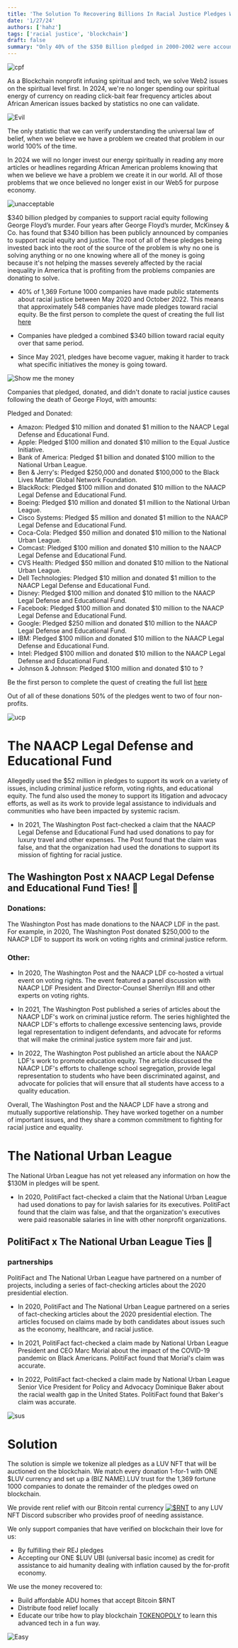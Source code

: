 ```yaml
---
title: 'The Solution To Recovering Billions In Racial Justice Pledges With Blockchain Tech'
date: '1/27/24'
authors: ['hahz']
tags: ['racial justice', 'blockchain']
draft: false
summary: "Only 40% of the $350 Billion pledged in 2000-2002 were accounted for, learn the blockchain solution."
---
```


![cpf](https://i.imgur.com/YSQh8cW.jpeg)

As a Blockchain nonprofit infusing spiritual and tech, we solve Web2 issues on the spiritual level first. In 2024, we're no longer spending our spiritual energy of currency on reading click-bait fear frequency articles about African American issues backed by statistics no one can validate. 

![Evil](https://tenor.com/view/evil-dontyou-gif-5071039)

The only statistic that we can verify understanding the universal law of belief, when we believe we have a problem we created that problem in our world 100% of the time.

In 2024 we will no longer invest our energy spiritually in reading any more articles or headlines regarding African American problems knowing that when we believe we have a problem we create it in our world. All of those problems that we once believed no longer exist in our Web5 for purpose economy. 

![unacceptable](https://media.giphy.com/media/v1.Y2lkPTc5MGI3NjExajBibWdocm1vbWI0NHg5ZG9zNWNqbTl1am9pa2JncGxpYjQwZGR4MyZlcD12MV9pbnRlcm5hbF9naWZfYnlfaWQmY3Q9Zw/xUA7b4TxDcjIXlnMTS/giphy.gif)

$340 billion pledged by companies to support racial equity following George Floyd’s murder. Four years after George Floyd’s murder, McKinsey & Co. has found that $340 billion has been publicly announced by companies to support racial equity and justice. The root of all of these pledges being invested back into the root of the source of the problem is why no one is solving anything or no one knowing where all of the money is going because it's not helping the masses severely affected by the racial inequality in America that is profiting from the problems companies are donating to solve.

* 40% of 1,369 Fortune 1000 companies have made public statements about racial justice between May 2020 and October 2022. This means that approximately 548 companies have made pledges toward racial equity. Be the first person to complete the quest of creating the full list [here](https://zealy.io/c/luvnft/questboard/) 

* Companies have pledged a combined $340 billion toward racial equity over that same period.
  
* Since May 2021, pledges have become vaguer, making it harder to track what specific initiatives the money is going toward.

![Show me the money](https://media.giphy.com/media/v1.Y2lkPTc5MGI3NjExcDlxNGczd3Jtend1NnlvZWxxdWRocno3amRvdjhweWY3dHZ0ZDNzMSZlcD12MV9pbnRlcm5hbF9naWZfYnlfaWQmY3Q9Zw/9HQRIttS5C4Za/giphy.gif)

Companies that pledged, donated, and didn't donate to racial justice causes following the death of George Floyd, with amounts:

Pledged and Donated:

* Amazon: Pledged $10 million and donated $1 million to the NAACP Legal Defense and Educational Fund.
* Apple: Pledged $100 million and donated $10 million to the Equal Justice Initiative.
* Bank of America: Pledged $1 billion and donated $100 million to the National Urban League.
* Ben & Jerry's: Pledged $250,000 and donated $100,000 to the Black Lives Matter Global Network Foundation.
* BlackRock: Pledged $100 million and donated $10 million to the NAACP Legal Defense and Educational Fund.
* Boeing: Pledged $10 million and donated $1 million to the National Urban League.
* Cisco Systems: Pledged $5 million and donated $1 million to the NAACP Legal Defense and Educational Fund.
* Coca-Cola: Pledged $50 million and donated $10 million to the National Urban League.
* Comcast: Pledged $100 million and donated $10 million to the NAACP Legal Defense and Educational Fund.
* CVS Health: Pledged $50 million and donated $10 million to the National Urban League.
* Dell Technologies: Pledged $10 million and donated $1 million to the NAACP Legal Defense and Educational Fund.
* Disney: Pledged $100 million and donated $10 million to the NAACP Legal Defense and Educational Fund.
* Facebook: Pledged $100 million and donated $10 million to the NAACP Legal Defense and Educational Fund.
* Google: Pledged $250 million and donated $10 million to the NAACP Legal Defense and Educational Fund.
* IBM: Pledged $100 million and donated $10 million to the NAACP Legal Defense and Educational Fund.
* Intel: Pledged $100 million and donated $10 million to the NAACP Legal Defense and Educational Fund.
* Johnson & Johnson: Pledged $100 million and donated $10 to ?

Be the first person to complete the quest of creating the full list [here](https://zealy.io/c/luvnft/questboard/) 

Out of all of these donations 50% of the pledges went to two of four non-profits.

![ucp](https://i.imgur.com/EkvVKp6.jpeg)

# The NAACP Legal Defense and Educational Fund 

Allegedly used the $52 million in pledges to support its work on a variety of issues, including criminal justice reform, voting rights, and educational equity. The fund also used the money to support its litigation and advocacy efforts, as well as its work to provide legal assistance to individuals and communities who have been impacted by systemic racism.

* In 2021, The Washington Post fact-checked a claim that the NAACP Legal Defense and Educational Fund had used donations to pay for luxury travel and other expenses. The Post found that the claim was false, and that the organization had used the donations to support its mission of fighting for racial justice.

## The Washington Post x NAACP Legal Defense and Educational Fund Ties! 🤝

### Donations: 

The Washington Post has made donations to the NAACP LDF in the past. For example, in 2020, The Washington Post donated $250,000 to the NAACP LDF to support its work on voting rights and criminal justice reform.

### Other: 

- In 2020, The Washington Post and the NAACP LDF co-hosted a virtual event on voting rights. The event featured a panel discussion with NAACP LDF President and Director-Counsel Sherrilyn Ifill and other experts on voting rights.

- In 2021, The Washington Post published a series of articles about the NAACP LDF's work on criminal justice reform. The series highlighted the NAACP LDF's efforts to challenge excessive sentencing laws, provide legal representation to indigent defendants, and advocate for reforms that will make the criminal justice system more fair and just.

- In 2022, The Washington Post published an article about the NAACP LDF's work to promote education equity. The article discussed the NAACP LDF's efforts to challenge school segregation, provide legal representation to students who have been discriminated against, and advocate for policies that will ensure that all students have access to a quality education.

Overall, The Washington Post and the NAACP LDF have a strong and mutually supportive relationship. They have worked together on a number of important issues, and they share a common commitment to fighting for racial justice and equality.

# The National Urban League

The National Urban League has not yet released any information on how the $130M in pledges will be spent.
  
* In 2020, PolitiFact fact-checked a claim that the National Urban League had used donations to pay for lavish salaries for its executives. PolitiFact found that the claim was false, and that the organization's executives were paid reasonable salaries in line with other nonprofit organizations.

## PolitiFact x The National Urban League Ties 🤝

### partnerships 

PolitiFact and The National Urban League have partnered on a number of projects, including a series of fact-checking articles about the 2020 presidential election.

- In 2020, PolitiFact and The National Urban League partnered on a series of fact-checking articles about the 2020 presidential election. The articles focused on claims made by both candidates about issues such as the economy, healthcare, and racial justice.

- In 2021, PolitiFact fact-checked a claim made by National Urban League President and CEO Marc Morial about the impact of the COVID-19 pandemic on Black Americans. PolitiFact found that Morial's claim was accurate.

- In 2022, PolitiFact fact-checked a claim made by National Urban League Senior Vice President for Policy and Advocacy Dominique Baker about the racial wealth gap in the United States. PolitiFact found that Baker's claim was accurate.

![sus](https://media.giphy.com/media/v1.Y2lkPTc5MGI3NjExdTV5bzh1dWhucGJqdWh6cDJrZHM0cTZpdDk5ZnI0NWdxaGd6YXl5YyZlcD12MV9pbnRlcm5hbF9naWZfYnlfaWQmY3Q9Zw/JDL3N7AKAnQlluaq4o/giphy.gif)

# Solution

The solution is simple we tokenize all pledges as a LUV NFT that will be auctioned on the blockchain. We match every donation 1-for-1 with ONE $LUV currency and set up a (BIZ NAME).LUV trust for the 1,369 fortune 1000 companies to donate the remainder of the pledges owed on blockchain. 

We provide rent relief with our Bitcoin rental currency [![$RNT](https://rnt.luvnft.com)](https://rnt.luvnft.com) to any LUV NFT Discord subscriber who provides proof of needing assistance. 

We only support companies that have verified on blockchain their love for us:

- By fulfilling their REJ pledges
- Accepting our ONE $LUV UBI (universal basic income) as credit for assistance to aid humanity dealing with inflation caused by the for-profit economy.

We use the money recovered to:

- Build affordable ADU homes that accept Bitcoin $RNT 
- Distribute food relief locally
- Educate our tribe how to play blockchain [TOKENOPOLY](https://tokenopoly.luvnft.com) to learn this advanced tech in a fun way.

![Easy](https://media.giphy.com/media/v1.Y2lkPTc5MGI3NjExNnZ2emplazMydWhhejBjcmtkMzB6YXd2YmRzNDNiMWgzemMwdjkwdSZlcD12MV9pbnRlcm5hbF9naWZfYnlfaWQmY3Q9Zw/3hrLxUpp67IpmpZT1h/giphy.gif)
